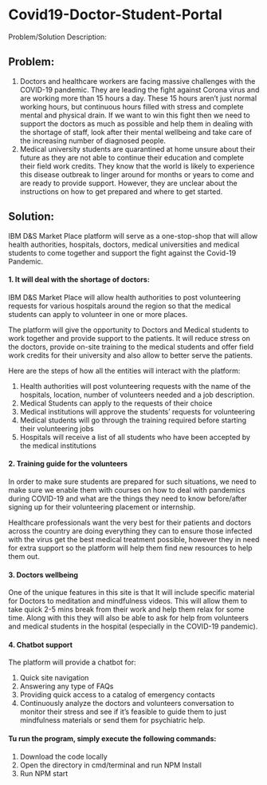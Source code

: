 # Covid19-Doctor-Student-Portal 



Problem/Solution Description: 

## Problem:

1.	Doctors and healthcare workers are facing massive challenges with the COVID-19 pandemic. They are leading the fight against Corona virus and are working more than 15 hours a day. These 15 hours aren’t just normal working hours, but continuous hours filled with stress and complete mental and physical drain. If we want to win this fight then we need to support the doctors as much as possible and help them in dealing with the shortage of staff, look after their mental wellbeing and take care of the increasing number of diagnosed people. 
2.	Medical university students are quarantined at home unsure about their future as they are not able to continue their education and complete their field work credits. They know that the world is likely to experience this disease outbreak to linger around for months or years to come and are ready to provide support. However, they are unclear about the instructions on how to get prepared and where to get started.

## Solution:

IBM D&S Market Place platform will serve as a one-stop-shop that will allow health authorities, hospitals, doctors, medical universities and medical students to come together and support the fight against the Covid-19 Pandemic. 

#### 1.	It will deal with the shortage of doctors:

IBM D&S Market Place will allow health authorities to post volunteering requests for various hospitals around the region so that the medical students can apply to volunteer in one or more places. 

The platform will give the opportunity to Doctors and Medical students to work together and provide support to the patients. It will reduce stress on the doctors, provide on-site training to the medical students and offer field work credits for their university and also allow to better serve the patients.

Here are the steps of how all the entities will interact with the platform:

1.	Health authorities will post volunteering requests with the name of the hospitals, location, number of volunteers needed and a job description.
2.	Medical Students can apply to the requests of their choice 
3.	Medical institutions will approve the students’ requests for volunteering
4.	Medical students will go through the training required before starting their volunteering jobs
5.	Hospitals will receive a list of all students who have been accepted by the medical institutions

#### 2.	Training guide for the volunteers

In order to make sure students are prepared for such situations, we need to make sure we enable them with courses on how to deal with pandemics during COVID-19 and what are the things they need to know before/after signing up for their volunteering placement or internship.  

Healthcare professionals want the very best for their patients and doctors across the country are doing everything they can to ensure those infected with the virus get the best medical treatment possible, however they in need for extra support so the platform will help them find new resources to help them out. 

#### 3.   Doctors wellbeing

One of the unique features in this site is that It will include specific material for Doctors to meditation and mindfulness videos. This will allow them to take quick 2-5 mins break from their work and help them relax for some time. Along with this they will also be able to ask for help from volunteers and medical students in the hospital (especially in the COVID-19 pandemic). 

#### 4. Chatbot support

The platform will provide a chatbot for:

1.	Quick site navigation
2.	Answering any type of FAQs
3.	Providing quick access to a catalog of emergency contacts
4.	Continuously analyze the doctors and volunteers conversation to monitor their stress and see if it’s feasible to guide them to just mindfulness materials or send them for psychiatric help.



#### Tu run the program, simply execute the following commands:

1. Download the code locally
2. Open the directory in cmd/terminal and run NPM Install
3. Run NPM start 







